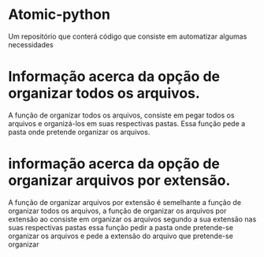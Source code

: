 # Atomic-python
Um repositório que conterá código que consiste em automatizar algumas necessidades

# Informação acerca da opção de organizar todos os arquivos.

A função de organizar todos os arquivos, consiste em pegar todos os arquivos e organizá-los em suas respectivas pastas. Essa função pede a pasta onde pretende organizar os arquivos.

# informação acerca da opção de organizar arquivos por extensão.

A função de organizar arquivos por extensão é semelhante a função de organizar todos os arquivos, a função de organizar os arquivos por extensão ao consiste em organizar os arquivos segundo a sua extensão nas suas respectivas pastas essa função pedir a pasta onde pretende-se organizar os arquivos e pede a extensão do arquivo que pretende-se organizar
